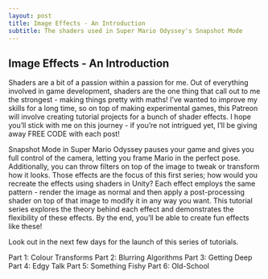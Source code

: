 ```yaml
---
layout: post
title: Image Effects - An Introduction
subtitle: The shaders used in Super Mario Odyssey's Snapshot Mode
---
```


## Image Effects - An Introduction

Shaders are a bit of a passion within a passion for me. Out of everything involved in game development, shaders are the one thing that call out to me the strongest - making things pretty with maths! I’ve wanted to improve my skills for a long time, so on top of making experimental games, this Patreon will involve creating tutorial projects for a bunch of shader effects. I hope you’ll stick with me on this journey - if you’re not intrigued yet, I’ll be giving away FREE CODE with each post!

Snapshot Mode in Super Mario Odyssey pauses your game and gives you full control of the camera, letting you frame Mario in the perfect pose. Additionally, you can throw filters on top of the image to tweak or transform how it looks. Those effects are the focus of this first series; how would you recreate the effects using shaders in Unity? Each effect employs the same pattern - render the image as normal and then apply a post-processing shader on top of that image to modify it in any way you want. This tutorial series explores the theory behind each effect and demonstrates the flexibility of these effects. By the end, you’ll be able to create fun effects like these!

Look out in the next few days for the launch of this series of tutorials.

Part 1: Colour Transforms
Part 2: Blurring Algorithms
Part 3: Getting Deep
Part 4: Edgy Talk
Part 5: Something Fishy
Part 6: Old-School
